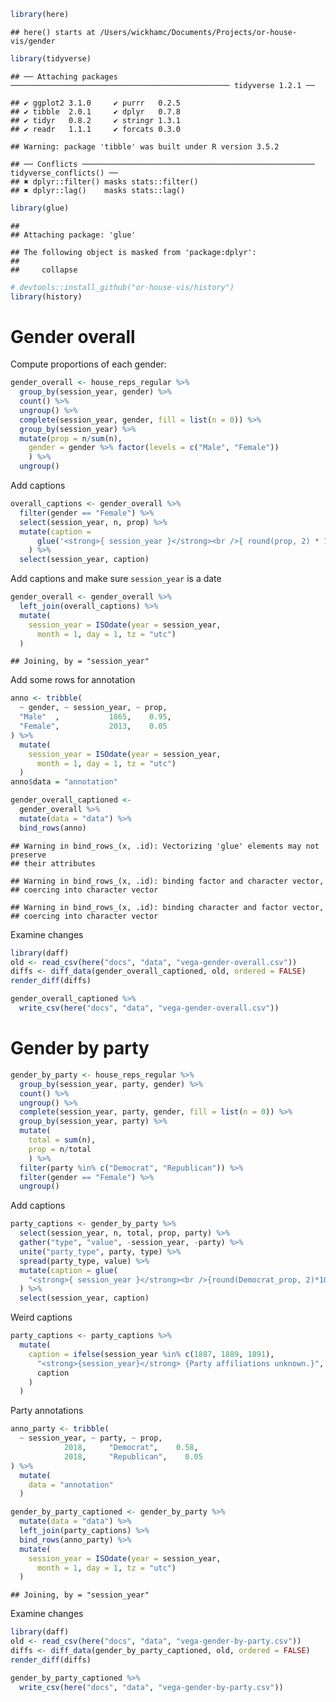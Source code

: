
``` r
library(here)
```

    ## here() starts at /Users/wickhamc/Documents/Projects/or-house-vis/gender

``` r
library(tidyverse)
```

    ## ── Attaching packages ───────────────────────────────────────────────── tidyverse 1.2.1 ──

    ## ✔ ggplot2 3.1.0     ✔ purrr   0.2.5
    ## ✔ tibble  2.0.1     ✔ dplyr   0.7.8
    ## ✔ tidyr   0.8.2     ✔ stringr 1.3.1
    ## ✔ readr   1.1.1     ✔ forcats 0.3.0

    ## Warning: package 'tibble' was built under R version 3.5.2

    ## ── Conflicts ──────────────────────────────────────────────────── tidyverse_conflicts() ──
    ## ✖ dplyr::filter() masks stats::filter()
    ## ✖ dplyr::lag()    masks stats::lag()

``` r
library(glue)
```

    ## 
    ## Attaching package: 'glue'

    ## The following object is masked from 'package:dplyr':
    ## 
    ##     collapse

``` r
# devtools::install_github("or-house-vis/history")
library(history) 
```

Gender overall
==============

Compute proportions of each gender:

``` r
gender_overall <- house_reps_regular %>% 
  group_by(session_year, gender) %>% 
  count() %>%
  ungroup() %>% 
  complete(session_year, gender, fill = list(n = 0)) %>% 
  group_by(session_year) %>% 
  mutate(prop = n/sum(n),
    gender = gender %>% factor(levels = c("Male", "Female"))
    ) %>% 
  ungroup() 
```

Add captions

``` r
overall_captions <- gender_overall %>% 
  filter(gender == "Female") %>% 
  select(session_year, n, prop) %>% 
  mutate(caption = 
      glue('<strong>{ session_year }</strong><br />{ round(prop, 2) * 100 }% ({ n } seats) held by females')
    ) %>% 
  select(session_year, caption)
```

Add captions and make sure `session_year` is a date

``` r
gender_overall <- gender_overall %>%  
  left_join(overall_captions) %>% 
  mutate(
    session_year = ISOdate(year = session_year, 
      month = 1, day = 1, tz = "utc")
  )
```

    ## Joining, by = "session_year"

Add some rows for annotation

``` r
anno <- tribble(
  ~ gender, ~ session_year, ~ prop,
  "Male"  ,           1865,    0.95,
  "Female",           2013,    0.05
) %>% 
  mutate(
    session_year = ISOdate(year = session_year, 
      month = 1, day = 1, tz = "utc")
  )
anno$data = "annotation"
```

``` r
gender_overall_captioned <- 
  gender_overall %>% 
  mutate(data = "data") %>% 
  bind_rows(anno)
```

    ## Warning in bind_rows_(x, .id): Vectorizing 'glue' elements may not preserve
    ## their attributes

    ## Warning in bind_rows_(x, .id): binding factor and character vector,
    ## coercing into character vector

    ## Warning in bind_rows_(x, .id): binding character and factor vector,
    ## coercing into character vector

Examine changes

``` r
library(daff)
old <- read_csv(here("docs", "data", "vega-gender-overall.csv"))
diffs <- diff_data(gender_overall_captioned, old, ordered = FALSE)
render_diff(diffs)
```

``` r
gender_overall_captioned %>% 
  write_csv(here("docs", "data", "vega-gender-overall.csv"))
```

Gender by party
===============

``` r
gender_by_party <- house_reps_regular %>% 
  group_by(session_year, party, gender) %>% 
  count() %>%
  ungroup() %>% 
  complete(session_year, party, gender, fill = list(n = 0)) %>% 
  group_by(session_year, party) %>% 
  mutate(
    total = sum(n),
    prop = n/total
    ) %>% 
  filter(party %in% c("Democrat", "Republican")) %>% 
  filter(gender == "Female") %>% 
  ungroup() 
```

Add captions

``` r
party_captions <- gender_by_party %>% 
  select(session_year, n, total, prop, party) %>% 
  gather("type", "value", -session_year, -party) %>% 
  unite("party_type", party, type) %>% 
  spread(party_type, value) %>% 
  mutate(caption = glue(
    "<strong>{ session_year }</strong><br />{round(Democrat_prop, 2)*100}%  of Democrats ({ Democrat_n }/{ Democrat_total } seats) and <br />{ round(Republican_prop, 2)*100 }%  of Republicans ({ Republican_n }/{ Republican_total } seats) are female.")
  ) %>% 
  select(session_year, caption)
```

Weird captions

``` r
party_captions <- party_captions %>% 
  mutate(
    caption = ifelse(session_year %in% c(1887, 1889, 1891),
      "<strong>{session_year}</strong> {Party affiliations unknown.}",
      caption
    )
  )
```

Party annotations

``` r
anno_party <- tribble(
  ~ session_year, ~ party, ~ prop,
            2018,     "Democrat",    0.58,
            2018,     "Republican",    0.05
) %>% 
  mutate(
    data = "annotation"
  )
```

``` r
gender_by_party_captioned <- gender_by_party %>% 
  mutate(data = "data") %>% 
  left_join(party_captions) %>% 
  bind_rows(anno_party) %>% 
  mutate(
    session_year = ISOdate(year = session_year, 
      month = 1, day = 1, tz = "utc")
  )
```

    ## Joining, by = "session_year"

Examine changes

``` r
library(daff)
old <- read_csv(here("docs", "data", "vega-gender-by-party.csv"))
diffs <- diff_data(gender_by_party_captioned, old, ordered = FALSE)
render_diff(diffs)
```

``` r
gender_by_party_captioned %>% 
  write_csv(here("docs", "data", "vega-gender-by-party.csv"))
```
